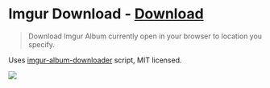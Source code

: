 # Imgur Download - [Download](https://github.com/nikitavoloboev/small-workflows/blob/master/imgur-download/Imgur%20download.alfredworkflow?raw=true)
> Download Imgur Album currently open in your browser to location you specify.

Uses [imgur-album-downloader](https://github.com/alexgisby/imgur-album-downloader) script, MIT licensed.

![](https://i.imgur.com/MXPcIrk.png)
